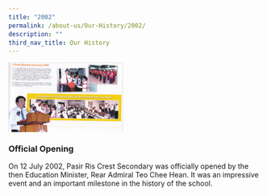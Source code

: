 ```yaml
---
title: "2002"
permalink: /about-us/Our-History/2002/
description: ""
third_nav_title: Our History
---
```

<img src="/images/2002.jpg" style="width:45%" align=left>

<br clear="left">

### Official Opening

On 12 July 2002, Pasir Ris Crest Secondary was officially opened by the then Education Minister, Rear Admiral Teo Chee Hean. It was an impressive event and an important milestone in the history of the school.